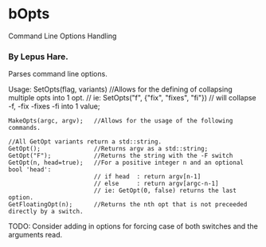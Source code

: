 # bOpts
 Command Line Options Handling

 ### By Lepus Hare.

 Parses command line options.

Usage:
    SetOpts(flag, variants) //Allows for the defining of collapsing multiple opts into 1 opt.
                            // ie: SetOpts("f", {"fix", "fixes", "fi"})
                            // will collapse -f, -fix -fixes -fi into 1 value;

    MakeOpts(argc, argv);   //Allows for the usage of the following commands.

    //All GetOpt variants return a std::string.
    GetOpt();               //Returns argv as a std::string;
    GetOpt("F");            //Returns the string with the -F switch
    GetOpt(n, head=true);   //For a positive integer n and an optional bool 'head':
                            // if head  : return argv[n-1]
                            // else     : return argv[argc-n-1]
                            // ie: GetOpt(0, false) returns the last option. 
    GetFloatingOpt(n);      //Returns the nth opt that is not preceeded directly by a switch.


TODO:
    Consider adding in options for forcing case of both switches and the arguments read.
